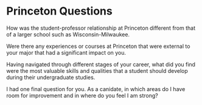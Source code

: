 # Princeton Questions

How was the student-professor relationship at Princeton different from that of
a larger school such as Wisconsin-Milwaukee.

Were there any experiences or courses at Princeton that were external to your
major that had a significant impact on you.

Having navigated through different stages of your career, what did you find
were the most valuable skills and qualities that a student should develop
during their undergraduate studies.

I had one final question for you. As a canidate, in which areas do I have room
for improvement and in where do you feel I am strong?

